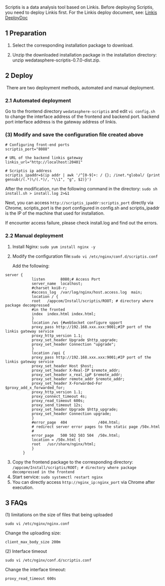 Scriptis is a data analysis tool based on Linkis. Before deploying Scriptis, you need to deploy Linkis first. For the Linkis deploy document, see: [Linkis DeployDoc](https://github.com/WeBankFinTech/Linkis/blob/master/docs/en_US/ch1/deploy.md)

## 1 Preparation

1. Select the corresponding installation package to download.

2. Unzip the downloaded installation package in the installation directory: unzip wedatasphere-scriptis-0.7.0-dist.zip.

## 2 Deploy

​	There are two deployment methods, automated and manual deployment.

### 2.1 Automated deployment

Go to the frontend directory ```wedatasphere-scriptis``` and edit ```vi config.sh ``` to change the interface address of the frontend and backend port. backend port interface address is the gateway address of linkis.

### (3) Modify and save the configuration file created above

```
# Configuring front-end ports
scriptis_port="8088"

# URL of the backend linkis gateway
linkis_url="http://localhost:20401"

# Scriptis ip address
scriptis_ipaddr=$(ip addr | awk '/^[0-9]+: / {}; /inet.*global/ {print gensub(/(.*)\/(.*)/, "\\1", "g", $2)}')
```

After the modification, run the following command in the directory: ```sudo sh install.sh > install.log 2>&1```

Next, you can access ```http://scriptis_ipaddr:scriptis_port``` directly via Chrome, scriptis_port is the port configured in config.sh and scriptis_ipaddr is the IP of the machine that used for installation.

If encounter access failure,  please check install.log and find out the errors.

### 2.2 Manual deployment

1. Install Nginx: ```sudo yum install nginx -y```

2. Modify the configuration file:```sudo vi /etc/nginx/conf.d/scriptis.conf```

   Add the following:

```
server {
            listen       8080;# Access Port
            server_name  localhost;
            #charset koi8-r;
            #access_log  /var/log/nginx/host.access.log  main;
            location / {
            root   /appcom/Install/scriptis/ROOT; # directory where package decompressed
            #in the fronted
            index  index.html index.html;
            }
            location /ws {#webSocket configure spport
            proxy_pass http://192.168.xxx.xxx:9001;#IP port of the linkis gateway service
            proxy_http_version 1.1;
            proxy_set_header Upgrade $http_upgrade;
            proxy_set_header Connection "upgrade";
            }
            location /api {
            proxy_pass http://192.168.xxx.xxx:9001;#IP port of the linkis gateway service
            proxy_set_header Host $host;
            proxy_set_header X-Real-IP $remote_addr;
            proxy_set_header x_real_ipP $remote_addr;
            proxy_set_header remote_addr $remote_addr;
            proxy_set_header X-Forwarded-For $proxy_add_x_forwarded_for;
            proxy_http_version 1.1;
            proxy_connect_timeout 4s;
            proxy_read_timeout 600s;
            proxy_send_timeout 12s;
            proxy_set_header Upgrade $http_upgrade;
            proxy_set_header Connection upgrade;
            }
            #error_page  404              /404.html;
            # redirect server error pages to the static page /50x.html
            #
            error_page   500 502 503 504  /50x.html;
            location = /50x.html {
            root   /usr/share/nginx/html;
            }
        }
```

3. Copy the frontend package to the corresponding directory: ```/appcom/Install/scriptis/ROOT; # directory where package decompressed in the frontend```
4. Start service: ```sudo systemctl restart nginx```
5. You can directly access ```http://nginx_ip:nginx_port``` via Chrome after execution.

## 3 FAQs

(1) limitations on the size of files that being uploaded

```
sudo vi /etc/nginx/nginx.conf
```

Change the uploading size:

```
client_max_body_size 200m
```

(2) Interface timeout

```
sudo vi /etc/nginx/conf.d/scriptis.conf
```

Change the interface timeout:

```
proxy_read_timeout 600s
```

